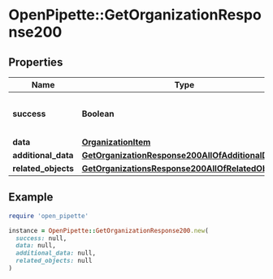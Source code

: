# OpenPipette::GetOrganizationResponse200

## Properties

| Name | Type | Description | Notes |
| ---- | ---- | ----------- | ----- |
| **success** | **Boolean** | If the response is successful or not | [optional] |
| **data** | [**OrganizationItem**](OrganizationItem.md) |  | [optional] |
| **additional_data** | [**GetOrganizationResponse200AllOfAdditionalData**](GetOrganizationResponse200AllOfAdditionalData.md) |  | [optional] |
| **related_objects** | [**GetOrganizationsResponse200AllOfRelatedObjects**](GetOrganizationsResponse200AllOfRelatedObjects.md) |  | [optional] |

## Example

```ruby
require 'open_pipette'

instance = OpenPipette::GetOrganizationResponse200.new(
  success: null,
  data: null,
  additional_data: null,
  related_objects: null
)
```

